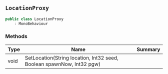 ## `LocationProxy`

```csharp
public class LocationProxy
    : MonoBehaviour

```

### Methods

| Type | Name | Summary | 
| --- | --- | --- | 
| void | SetLocation(String location, Int32 seed, Boolean spawnNow, Int32 pgw) |  | 


